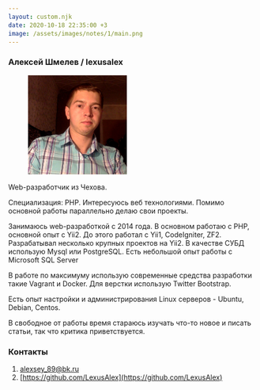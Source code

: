 ```yaml
---
layout: custom.njk
date: 2020-10-18 22:35:00 +3
image: /assets/images/notes/1/main.png
---
```


### Алексей Шмелев / lexusalex

<figure style="border: none">
     <img width="200px" height="200px" src="/assets/images/static/720.png" alt="Алексей Шмелев"  data-action="zoom">
</figure>

Web-разработчик из Чехова. 

Специализация: PHP. Интересуюсь веб технологиями. 
Помимо основной работы параллельно делаю свои проекты.

Занимаюсь web-разработкой c 2014 года. 
В основном работаю с PHP, основной опыт с Yii2. 
До этого работал с Yii1, CodeIgniter, ZF2. 
Разрабатывал несколько крупных проектов на Yii2.
В качестве СУБД использую Mysql или PostgreSQL. Есть небольшой опыт работы с Microsoft SQL Server

В работе по максимуму использую современные средства разработки такие Vagrant и Docker.
Для верстки использую Twitter Bootstrap.

Есть опыт настройки и администрирования Linux серверов - Ubuntu, Debian, Centos.

В свободное от работы время стараюсь изучать что-то новое и писать статьи, так что критика приветствуется.

### Контакты

1. [alexsey_89@bk.ru](email:alexsey_89@bk.ru)
2. [https://github.com/LexusAlex](https://github.com/LexusAlex)